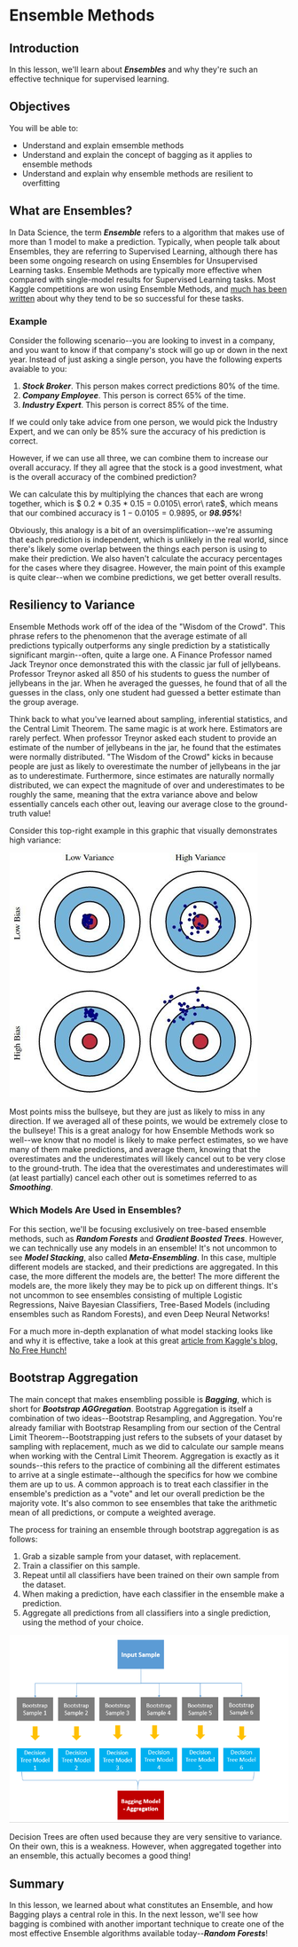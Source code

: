 
# Ensemble Methods

## Introduction

In this lesson, we'll learn about **_Ensembles_** and why they're such an effective technique for supervised learning. 

## Objectives

You will be able to:

* Understand and explain emsemble methods
* Understand and explain the concept of bagging as it applies to ensemble methods
* Understand and explain why ensemble methods are resilient to overfitting

## What are Ensembles?

In Data Science, the term **_Ensemble_** refers to a algorithm that makes use of more than 1 model to make a prediction. Typically, when people talk about Ensembles, they are referring to Supervised Learning, although there has been some ongoing research on using Ensembles for Unsupervised Learning tasks. Ensemble Methods are typically more effective when compared with single-model results for Supervised Learning tasks. Most Kaggle competitions are won using Ensemble Methods, and [much has been written](https://blogs.sas.com/content/subconsciousmusings/2017/05/18/stacked-ensemble-models-win-data-science-competitions/) about why they tend to be so successful for these tasks. 

### Example 

Consider the following scenario--you are looking to invest in a company, and you want to know if that company's stock will go up or down in the next year. Instead of just asking a single person, you have the following experts avaiable to you:

1. **_Stock Broker_**. This person makes correct predictions 80% of the time. 
2. **_Company Employee_**. This person is correct 65% of the time. 
3. **_Industry Expert_**. This person is correct 85% of the time. 

If we could only take advice from one person, we would pick the Industry Expert, and we can only be 85% sure the accuracy of his prediction is correct. 

However, if we can use all three, we can combine them to increase our overall accuracy. If they all agree that the stock is a good investment, what is the overall accuracy of the combined prediction?

We can calculate this by multiplying the chances that each are wrong together, which is $ 0.2 * 0.35 * 0.15 = 0.0105\ error\ rate$, which means that our combined accuracy is $1 - 0.0105 = 0.9895$, or **_98.95%_**!  

Obviously, this analogy is a bit of an oversimplification--we're assuming that each prediction is independent, which is unlikely in the real world, since there's likely some overlap between the things each person is using to make their prediction. We also haven't calculate the accuracy percentages for the cases where they disagree. However, the main point of this example is quite clear--when we combine predictions, we get better overall results. 


## Resiliency to Variance


Ensemble Methods work off of the idea of the "Wisdom of the Crowd". This phrase refers to the phenomenon that the average estimate of all predictions typically outperforms any single prediction by a statistically significant margin--often, quite a large one.  A Finance Professor named Jack Treynor once demonstrated this with the classic jar full of jellybeans. Professor Treynor asked all 850 of his students to guess the number of jellybeans in the jar. When he averaged the guesses, he found that of all the guesses in the class, only one student had guessed a better estimate than the group average. 

Think back to what you've learned about sampling, inferential statistics, and the Central Limit Theorem. The same magic is at work here. Estimators are rarely perfect. When professor Treynor asked each student to provide an estimate of the number of jellybeans in the jar, he found that the estimates were normally distributed. "The Wisdom of the Crowd" kicks in because people are just as likely to overestimate the number of jellybeans in the jar as to underestimate. Furthermore, since estimates are naturally normally distributed, we can expect the magnitude of over and underestimates to be roughly the same, meaning that the extra variance above and below essentially cancels each other out, leaving our average close to the ground-truth value! 

Consider this top-right example in this graphic that visually demonstrates high variance:

<img src='bias-and-variance.jpg'>

Most points miss the bullseye, but they are just as likely to miss in any direction. If we averaged all of these points, we would be extremely close to the bullseye! This is a great analogy for how Ensemble Methods work so well--we know that no model is likely to make perfect estimates, so we have many of them make predictions, and average them, knowing that the overestimates and the underestimates will likely cancel out to be very close to the ground-truth. The idea that the overestimates and underestimates will (at least partially) cancel each other out is sometimes referred to as **_Smoothing_**.  

### Which Models Are Used in Ensembles?

For this section, we'll be focusing exclusively on tree-based ensemble methods, such as **_Random Forests_** and **_Gradient Boosted Trees_**. However, we can technically use any models in an ensemble! It's not uncommon to see **_Model Stacking_**, also called **_Meta-Ensembling_**. In this case, multiple different models are stacked, and their predictions are aggregated. In this case, the more different the models are, the better! The more different the models are, the more likely they may be to pick up on different things. It's not uncommon to see ensembles consisting of multiple Logistic Regressions, Naive Bayesian Classifiers, Tree-Based Models (including ensembles such as Random Forests), and even Deep Neural Networks!  

For a much more in-depth explanation of what model stacking looks like and why it is effective, take a look at this great [article from Kaggle's blog, No Free Hunch!](http://localhost:8888/notebooks/index.ipynb#)


## Bootstrap Aggregation

The main concept that makes ensembling possible is **_Bagging_**, which is short for **_Bootstrap AGGregation_**. Bootstrap Aggregation is itself a combination of two ideas--Bootstrap Resampling, and Aggregation. You're already familiar with Bootstrap Resampling from our section of the Central Limit Theorem--Bootstrapping just refers to the subsets of your dataset by sampling with replacement, much as we did to calculate our sample means when working with the Central Limit Theorem. Aggregation is exactly as it sounds--this refers to the practice of combining all the different estimates to arrive at a single estimate--although the specifics for how we combine them are up to us. A common approach is to treat each classifier in the ensemble's prediction as a "vote" and let our overall prediction be the majority vote.  It's also common to see ensembles that take the arithmetic mean of all predictions, or compute a weighted average. 

The process for training an ensemble through bootstrap aggregation is as follows:

1. Grab a sizable sample from your dataset, with replacement.
2. Train a classifier on this sample. 
3. Repeat until all classifiers have been trained on their own sample from the dataset. 
4. When making a prediction, have each classifier in the ensemble make a prediction.
5. Aggregate all predictions from all classifiers into a single prediction, using the method of your choice. 

<img src='bagging.png'>

Decision Trees are often used because they are very sensitive to variance. On their own, this is a weakness. However, when aggregated together into an ensemble, this actually becomes a good thing!

## Summary

In this lesson, we learned about what constitutes an Ensemble, and how Bagging plays a central role in this. In the next lesson, we'll see how bagging is combined with another important technique to create one of the most effective Ensemble algorithms available today--**_Random Forests_**!
